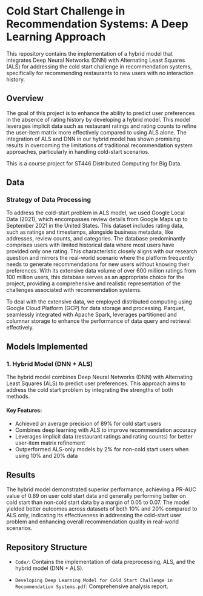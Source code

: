 # Cold Start Challenge in Recommendation Systems: A Deep Learning Approach

This repository contains the implementation of a hybrid model that integrates Deep Neural Networks (DNN) with Alternating Least Squares (ALS) for addressing the cold start challenge in recommendation systems, specifically for recommending restaurants to new users with no interaction history.

## Overview

The goal of this project is to enhance the ability to predict user preferences in the absence of rating history by developing a hybrid model. This model leverages implicit data such as restaurant ratings and rating counts to refine the user-item matrix more effectively compared to using ALS alone. The integration of ALS and DNN in our hybrid model has shown promising results in overcoming the limitations of traditional recommendation system approaches, particularly in handling cold-start scenarios.

This is a course project for ST446 Distributed Computing for Big Data.

## Data

### Strategy of Data Processing

To address the cold-start problem in ALS model, we used Google Local Data (2021), which encompasses review details from Google Maps up to September 2021 in the United States. This dataset includes rating data, such as ratings and timestamps, alongside business metadata, like addresses, review counts, and categories. The database predominantly comprises users with limited historical data where most users have provided only one rating. This characteristic closely aligns with our research question and mirrors the real-world scenario where the platform frequently needs to generate recommendations for new users without knowing their preferences. With its extensive data volume of over 600 million ratings from 100 million users, this database serves as an appropriate choice for the project, providing a comprehensive and realistic representation of the challenges associated with recommendation systems.

To deal with the extensive data, we employed distributed computing using Google Cloud Platform (GCP) for data storage and processing. Parquet, seamlessly integrated with Apache Spark, leverages partitioned and columnar storage to enhance the performance of data query and retrieval effectively.

## Models Implemented

### 1. Hybrid Model (DNN + ALS)

The hybrid model combines Deep Neural Networks (DNN) with Alternating Least Squares (ALS) to predict user preferences. This approach aims to address the cold start problem by integrating the strengths of both methods.

#### Key Features:
- Achieved an average precision of 89% for cold start users
- Combines deep learning with ALS to improve recommendation accuracy
- Leverages implicit data (restaurant ratings and rating counts) for better user-item matrix refinement
- Outperformed ALS-only models by 2% for non-cold start users when using 10% and 20% data

## Results

The hybrid model demonstrated superior performance, achieving a PR-AUC value of 0.89 on user cold start data and generally performing better on cold start than non-cold start data by a margin of 0.05 to 0.07. The model yielded better outcomes across datasets of both 10% and 20% compared to ALS only, indicating its effectiveness in addressing the cold-start user problem and enhancing overall recommendation quality in real-world scenarios.

## Repository Structure

- `Code/`: Contains the implementation of data preprocessing, ALS, and the hybrid model (DNN + ALS).

- `Developing Deep Learning Model for Cold Start Challenge in Recommendation Systems.pdf`: Comprehensive analysis report.
